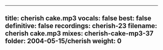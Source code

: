 
---
title: cherish cake.mp3
vocals: false
best: false
definitive: false
recordings: cherish-23
filename: cherish cake.mp3
mixes: cherish-cake-mp3-37
folder: 2004-05-15/cherish
weight: 0
---
